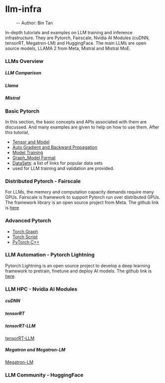 # llm-infra
&nbsp;&nbsp;&nbsp;&nbsp;&nbsp;&nbsp;&nbsp;&nbsp; -- Author: Bin Tan

In-depth tutorials and examples on LLM training and inference infrastructure. They are Pytorch, Fairscale, Nvidia AI Modules (cuDNN, tensorRT, Megatron-LM) and HuggingFace.
The main LLMs are open source models, LLAMA 2 from Meta, Mistral and Mistral MoE.

### LLMs Overview

##### LLM Comparison

##### Llama 

##### Mistral


### Basic Pytorch
In this section, the basic concepts and APIs associated with them are discussed.
And many examples are given to help on how to use them. After this tutorial, 
- [Tensor and Model](./basic_pytorch/tensor_and_model.md)
- [Auto Gradient and Backward Propagation](./basic_pytorch/autogradient_backwordpropagation.md)
- [Model Training](./basic_pytorch/model_training.md)
- [Graph_Model Format](./basic_pytorch/graph_model_format.md)
- [DataSets](./basic_pytorch/datasets.md): a list of links for popular data sets
-  used for LLM training and validation
are provided.

### Distributed Pytorch - Fairscale
For LLMs, the memory and computation capacity demands require many GPUs. Fairscale is 
framework to support Pytorch run over distributed GPUs. The framework library is an
open source project from Meta. The github link is 
[here](https://github.com/facebookresearch/fairscale)

### Advanced Pytorch

- [Torch Graph](./advanced_pytorch/group.md)
- [Torch Script](./advanced_pytorch/script.md)
- [PyTorch C++](./advanced_pytorch/cpp.md)

### LLM Automation - Pytorch Lightning
Pytorch Lightning is an open source project to develop a deep learning framework 
to pretrain, finetune and deploy AI models. The github link is 
[here](https://github.com/Lightning-AI/pytorch-lightning). 


### LLM HPC - Nvidia AI Modules

##### cuDNN

##### tensorRT

##### tensorRT-LLM
[tensorRT-LLM](https://github.com/NVIDIA/TensorRT-LLM)


##### Megatron and Megatron-LM
[Megatron-LM](https://github.com/NVIDIA/Megatron-LM)


### LLM Community - HuggingFace
